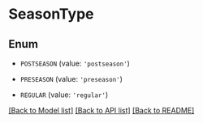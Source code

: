# SeasonType


## Enum

* `POSTSEASON` (value: `'postseason'`)

* `PRESEASON` (value: `'preseason'`)

* `REGULAR` (value: `'regular'`)

[[Back to Model list]](../README.md#documentation-for-models) [[Back to API list]](../README.md#documentation-for-api-endpoints) [[Back to README]](../README.md)


